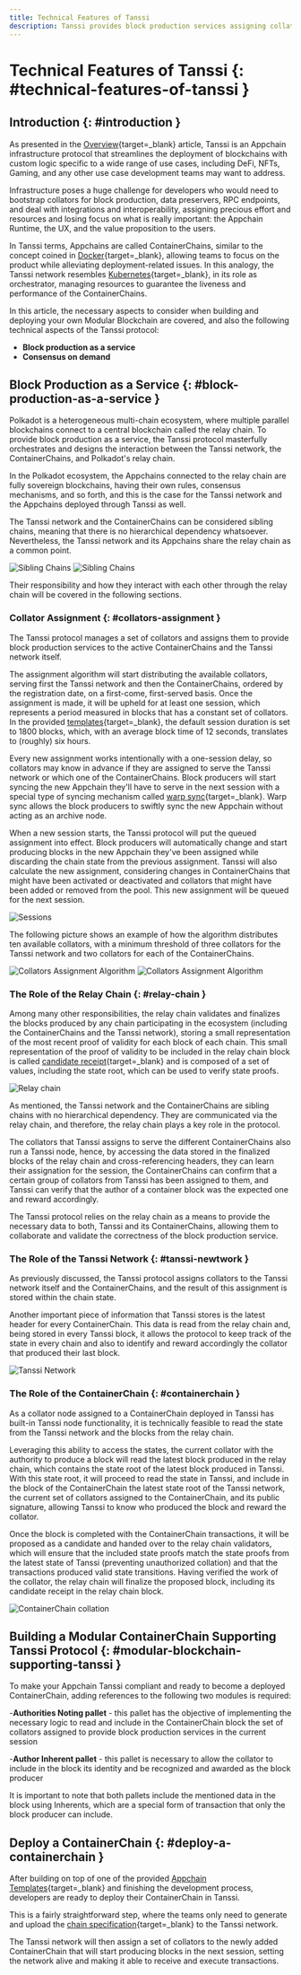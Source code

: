 ```yaml
---
title: Technical Features of Tanssi
description: Tanssi provides block production services assigning collators to the ContainerChains, requiring minimal changes to the code for Appchains to be deployed.
---
```


# Technical Features of Tanssi {: #technical-features-of-tanssi }

## Introduction {: #introduction }

As presented in the [Overview](/learn/tanssi/overview){target=_blank} article, Tanssi is an Appchain infrastructure protocol that streamlines the deployment of blockchains with custom logic specific to a wide range of use cases, including DeFi, NFTs, Gaming, and any other use case development teams may want to address.

Infrastructure poses a huge challenge for developers who would need to bootstrap collators for block production, data preservers, RPC endpoints, and deal with integrations and interoperability, assigning precious effort and resources and losing focus on what is really important: the Appchain Runtime, the UX, and the value proposition to the users.

In Tanssi terms, Appchains are called ContainerChains, similar to the concept coined in [Docker](https://www.docker.com){target=_blank}, allowing teams to focus on the product while alleviating deployment-related issues. In this analogy, the Tanssi network resembles [Kubernetes](https://kubernetes.io){target=_blank}, in its role as orchestrator, managing resources to guarantee the liveness and performance of the ContainerChains.

In this article, the necessary aspects to consider when building and deploying your own Modular Blockchain are covered, and also the following technical aspects of the Tanssi protocol:

- **Block production as a service**
- **Consensus on demand**

## Block Production as a Service {: #block-production-as-a-service }

Polkadot is a heterogeneous multi-chain ecosystem, where multiple parallel blockchains connect to a central blockchain called the relay chain. To provide block production as a service, the Tanssi protocol masterfully orchestrates and designs the interaction between the Tanssi network, the ContainerChains, and Polkadot's relay chain.

In the Polkadot ecosystem, the Appchains connected to the relay chain are fully sovereign blockchains, having their own rules, consensus mechanisms, and so forth, and this is the case for the Tanssi network and the Appchains deployed through Tanssi as well.

The Tanssi network and the ContainerChains can be considered sibling chains, meaning that there is no hierarchical dependency whatsoever. Nevertheless, the Tanssi network and its Appchains share the relay chain as a common point.

![Sibling Chains](/images/learn/tanssi/technical/light-technical-1.png#only-light)
![Sibling Chains](/images/learn/tanssi/technical/dark-technical-1.png#only-dark)

Their responsibility and how they interact with each other through the relay chain will be covered in the following sections.

### Collator Assignment {: #collators-assignment }

The Tanssi protocol manages a set of collators and assigns them to provide block production services to the active ContainerChains and the Tanssi network itself.

The assignment algorithm will start distributing the available collators, serving first the Tanssi network and then the ContainerChains, ordered by the registration date, on a first-come, first-served basis. Once the assignment is made, it will be upheld for at least one session, which represents a period measured in blocks that has a constant set of collators. In the provided [templates](/learn/tanssi/included-templates){target=_blank}, the default session duration is set to 1800 blocks, which, with an average block time of 12 seconds, translates to (roughly) six hours.

Every new assignment works intentionally with a one-session delay, so collators may know in advance if they are assigned to serve the Tanssi network or which one of the ContainerChains. Block producers will start syncing the new Appchain they'll have to serve in the next session with a special type of syncing mechanism called [warp sync](https://spec.polkadot.network/chap-sync#sect-sync-warp){target=_blank}. Warp sync allows the block producers to swiftly sync the new Appchain without acting as an archive node.

When a new session starts, the Tanssi protocol will put the queued assignment into effect. Block producers will automatically change and start producing blocks in the new Appchain they've been assigned while discarding the chain state from the previous assignment. Tanssi will also calculate the new assignment, considering changes in ContainerChains that might have been activated or deactivated and collators that might have been added or removed from the pool. This new assignment will be queued for the next session.

![Sessions](/images/learn/tanssi/technical/technical-2.png)

The following picture shows an example of how the algorithm distributes ten available collators, with a minimum threshold of three collators for the Tanssi network and two collators for each of the ContainerChains.

![Collators Assignment Algorithm](/images/learn/tanssi/technical/light-technical-3.png#only-light)
![Collators Assignment Algorithm](/images/learn/tanssi/technical/dark-technical-3.png#only-dark)

### The Role of the Relay Chain {: #relay-chain }

Among many other responsibilities, the relay chain validates and finalizes the blocks produced by any chain participating in the ecosystem (including the ContainerChains and the Tanssi network), storing a small representation of the most recent proof of validity for each block of each chain. This small representation of the proof of validity to be included in the relay chain block is called [candidate receipt](https://polkadot.network/blog/the-path-of-a-parachain-block#candidate-receipts){target=_blank} and is composed of a set of values, including the state root, which can be used to verify state proofs.

![Relay chain](/images/learn/tanssi/technical/technical-4.png)

As mentioned, the Tanssi network and the ContainerChains are sibling chains with no hierarchical dependency. They are communicated via the relay chain, and therefore, the relay chain plays a key role in the protocol.

The collators that Tanssi assigns to serve the different ContainerChains also run a Tanssi node, hence, by accessing the data stored in the finalized blocks of the relay chain and cross-referencing headers, they can learn their assignation for the session, the ContainerChains can confirm that a certain group of collators from Tanssi has been assigned to them, and Tanssi can verify that the author of a container block was the expected one and reward accordingly.

The Tanssi protocol relies on the relay chain as a means to provide the necessary data to both, Tanssi and its ContainerChains, allowing them to collaborate and validate the correctness of the block production service.

### The Role of the Tanssi Network {: #tanssi-newtwork }

As previously discussed, the Tanssi protocol assigns collators to the Tanssi network itself and the ContainerChains, and the result of this assignment is stored within the chain state.

Another important piece of information that Tanssi stores is the latest header for every ContainerChain. This data is read from the relay chain and, being stored in every Tanssi block, it allows the protocol to keep track of the state in every chain and also to identify and reward accordingly the collator that produced their last block.

![Tanssi Network](/images/learn/tanssi/technical/technical-5.png)

### The Role of the ContainerChain {: #containerchain }

As a collator node assigned to a ContainerChain deployed in Tanssi has built-in Tanssi node functionality, it is technically feasible to read the state from the Tanssi network and the blocks from the relay chain.

Leveraging this ability to access the states, the current collator with the authority to produce a block will read the latest block produced in the relay chain, which contains the state root of the latest block produced in Tanssi. With this state root, it will proceed to read the state in Tanssi, and include in the block of the ContainerChain the latest state root of the Tanssi network, the current set of collators assigned to the ContainerChain, and its public signature, allowing Tanssi to know who produced the block and reward the collator.

Once the block is completed with the ContainerChain transactions, it will be proposed as a candidate and handed over to the relay chain validators, which will ensure that the included state proofs match the state proofs from the latest state of Tanssi (preventing unauthorized collation) and that the transactions produced valid state transitions. Having verified the work of the collator, the relay chain will finalize the proposed block, including its candidate receipt in the relay chain block.

![ContainerChain collation](/images/learn/tanssi/technical/technical-6.png)

## Building a Modular ContainerChain Supporting Tanssi Protocol {: #modular-blockchain-supporting-tanssi }

To make your Appchain Tanssi compliant and ready to become a deployed ContainerChain, adding references to the following two modules is required:

-**Authorities Noting pallet** - this pallet has the objective of implementing the necessary logic to read and include in the ContainerChain block the set of collators assigned to provide block production services in the current session

-**Author Inherent pallet** - this pallet is necessary to allow the collator to include in the block its identity and be recognized and awarded as the block producer

It is important to note that both pallets include the mentioned data in the block using Inherents, which are a special form of transaction that only the block producer can include.

## Deploy a ContainerChain {: #deploy-a-containerchain }

After building on top of one of the provided [Appchain Templates](/learn/tanssi/included-templates){target=_blank} and finishing the development process, developers are ready to deploy their ContainerChain in Tanssi.

This is a fairly straightforward step, where the teams only need to generate and upload the [chain specification](https://docs.substrate.io/build/chain-spec/){target=_blank} to the Tanssi network.

The Tanssi network will then assign a set of collators to the newly added ContainerChain that will start producing blocks in the next session, setting the network alive and making it able to receive and execute transactions.
